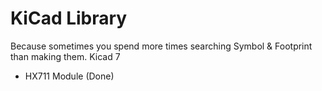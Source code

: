 # KiCad Library
Because sometimes you spend more times searching Symbol &amp; Footprint than making them. Kicad 7
- HX711 Module (Done)
